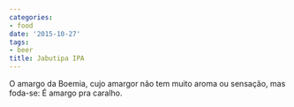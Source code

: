 ```yaml
---
categories:
- food
date: '2015-10-27'
tags:
- beer
title: Jabutipa IPA
---
```


O amargo da Boemia, cujo amargor não tem muito aroma ou sensação, mas foda-se: É amargo pra caralho.